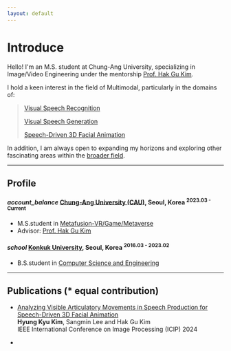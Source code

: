 ```yaml
---
layout: default
---
```


# Introduce

Hello!
I'm an M.S. student at Chung-Ang University, 
specializing in Image/Video Engineering under the mentorship [Prof. Hak Gu Kim](https://www.irislab.cau.ac.kr/members/pi).

I hold a keen interest in the field of Multimodal, particularly in the domains of:
> [Visual Speech Recognition](./another_pages/Visual_Speech_Recognition.html)
>
> [Visual Speech Generation](./another_pages/Visual_Speech_Generation.html)
>
> [Speech-Driven 3D Facial Animation](./another_pages/Speech-Driven3DFacialAnimation.html)
> 

In addition, I am always open to expanding my horizons and exploring other fascinating areas within the [broader field](./another_pages/Another_Fields.html).
* * *

## Profile

<h4 class="education">
  <i class="material-icons md-18">account_balance</i>
  <a href="https://www.cau.ac.kr/index.do">Chung-Ang University (CAU)</a>, Seoul, Korea
  <sup>2023.03 - Current</sup>
</h4>

- M.S.student in [Metafusion-VR/Game/Metaverse](https://gsaim.cau.ac.kr)
- Advisor: [Prof. Hak Gu Kim](https://www.irislab.cau.ac.kr/members/pi)


<h4 class="education">
  <i class="material-icons md-18">school</i>
  <a href="http://www.konkuk.ac.kr/do/Index.do">Konkuk University</a>, Seoul, Korea
  <sup>2016.03 - 2023.02</sup>
</h4>

- B.S.student in [Computer Science and Engineering](http://cse.konkuk.ac.kr)

* * *


<!--- Advisor:-->

## Publications (* equal contribution)

<ul>
  <li>
    <p><a href="">Analyzing Visible Articulatory Movements in Speech Production for Speech-Driven 3D Facial Animation</a> <br />
<strong>Hyung Kyu Kim</strong>, Sangmin Lee and Hak Gu Kim <br />
IEEE International Conference on Image Processing (ICIP) 2024</p>
  </li>
  <li>
</ul>



<!-- ### Awards & Honorships -->

<!-- - [**name**](homepage_address)(date) -->


<!-- ### Development Projects -->

<!-- - **Name** <sup>2019.02 - Current</sup> <a class="code" href="code_homepage address">[code]</a> <br/> 
detail -->

<!-- 
### Professional Activities -->
<!-- 
- **Reviewer of International Conferences** <br/>
IEEE/CVF International Conference on Computer Vision (ICCV) 2023 <br/>\
IEEE/CVF International Conference on Computer Vision (ICCV) 2023 <br/>\ -->
